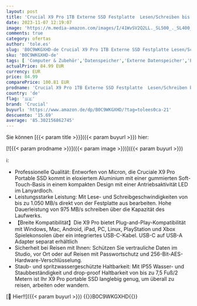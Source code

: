 ```yaml
---
layout: post
title: 'Crucial X9 Pro 1TB Externe SSD Festplatte  Lesen/Schreiben bis zu 1050MB/s  PC und Mac  inkl. Mylio Photos+  USB-C 3.2 Portable Solid State Drive - CT1000X9PROSSD902'
date: 2023-11-07 12:19:07
image: 'https://m.media-amazon.com/images/I/41WvSV2Q2LL._SL500_._SL400_.jpg'
comments: true
category: ofertas
author: 'tole.es'
slug: 'B0C9WKGXHD-de Crucial X9 Pro 1TB Externe SSD Festplatte Lesen/Schreiben...'
sku: 'B0C9WKGXHD-de'
tags: [ 'Computer & Zubehör','Datenspeicher','Externe Datenspeicher','Externe SSD','crucial','🇩🇪', ]
actualPrice: 84.99 EUR
currency: EUR
price: 84.99
comparePrice: 100.81 EUR
prodname: 'Crucial X9 Pro 1TB Externe SSD Festplatte  Lesen/Schreiben bis zu 1050MB/s  PC und Mac  inkl. Mylio Photos+  USB-C 3.2 Portable Solid State Drive - CT1000X9PROSSD902'
country: 'de'
flag: '🇩🇪'
brand: 'Crucial'
buyurl: 'https://www.amazon.de/dp/B0C9WKGXHD/?tag=tolees0ca-21'
descuento: '15.69'
average: '85.302156862745'
---
```


Sie können [{{< param title >}}]({{< param buyurl >}}) hier:

[![{{< param prodname >}}]({{< param image >}})]({{< param buyurl >}})

ℹ️:

- Professionelle Qualität: Entworfen von Micron, die Cruciale X9 Pro Portable SSD kommt in eloxiertem Aluminium mit einer gummierten Soft-Touch-Basis in einem kompakten Design mit einer Antriebsaktivität LED im Lanyardloch.
- Leistungsstarke Leistung: Mit Lese- und Schreibgeschwindigkeiten von bis zu 1.050 MB/s direkt von der Festplatte aus bearbeiten. Hohe Dauerleistung von 975 MB/s schreiben über die Kapazität des Laufwerks.
- 【Breite Kompatibilität】Die X9 Pro bietet Plug-and-Play-Kompatibilität mit Windows, Mac, Android, iPad, PC, Linux, PlayStation und Xbox Spielekonsolen über ein integriertes USB-C-Kabel. USB-C auf USB-A Adapter separat erhältlich
- Sicherheit bei Reisen mit Ihnen: Schützen Sie vertrauliche Daten im Studio, vor Ort oder auf Reisen mit Passwortschutz und 256-Bit-AES-Hardware-Verschlüsselung.
- Staub- und spritzwassergeschützte Haltbarkeit: Mit IP55 Wasser- und Staubbeständigkeit und drop-proof Haltbarkeit von bis zu 7,5 Fuß/2 Metern ist Ihr X9 Pro portable SSD langlebig genug, um überall zu reisen, arbeiten oder wandern.

[🛒 Hier!!]({{< param buyurl >}})
{{<world>}}B0C9WKGXHD{{</world>}}
